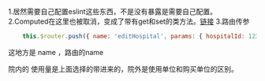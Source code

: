 1.居然需要自己配置eslint这些东西，不是没有暴露是需要自己配置。
2.Computed在这里也被取消，变成了带有get和set的类方法。[链接](https://juejin.im/post/6844903668764901384)
3.路由传参
```js
    this.$router.push({ name: 'editHospital', params: { hospitalId: 123 } });
```
这地方是 name ，路由的name



院内的 使用量是上面选择的带进来的，院外是使用单位和购买单位的区别。
